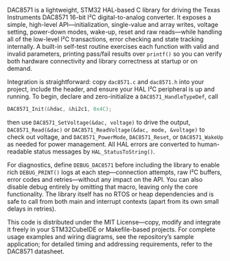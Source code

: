 DAC8571 is a lightweight, STM32 HAL-based C library for driving the Texas Instruments DAC8571 16-bit I²C digital-to-analog converter. It exposes a simple, high-level API—initialization, single-value and array writes, voltage setting, power-down modes, wake-up, reset and raw reads—while handling all of the low-level I²C transactions, error checking and state tracking internally. A built-in self-test routine exercises each function with valid and invalid parameters, printing pass/fail results over `printf()` so you can verify both hardware connectivity and library correctness at startup or on demand.

Integration is straightforward: copy `dac8571.c` and `dac8571.h` into your project, include the header, and ensure your HAL I²C peripheral is up and running. To begin, declare and zero-initialize a `DAC8571_HandleTypeDef`, call

```c
DAC8571_Init(&hdac, &hi2c1, 0x4C);
```

then use `DAC8571_SetVoltage(&dac, voltage)` to drive the output, `DAC8571_Read(&dac)` or `DAC8571_ReadVoltage(&dac, mode, &voltage)` to check out voltage, and `DAC8571_PowerMode`, `DAC8571_Reset`, or `DAC8571_WakeUp` as needed for power management. All HAL errors are converted to human-readable status messages by `HAL_StatusToString()`.

For diagnostics, define `DEBUG_DAC8571` before including the library to enable rich `DEBUG_PRINT()` logs at each step—connection attempts, raw I²C buffers, error codes and retries—without any impact on the API. You can also disable debug entirely by omitting that macro, leaving only the core functionality. The library itself has no RTOS or heap dependencies and is safe to call from both main and interrupt contexts (apart from its own small delays in retries).

This code is distributed under the MIT License—copy, modify and integrate it freely in your STM32CubeIDE or Makefile-based projects. For complete usage examples and wiring diagrams, see the repository’s sample application; for detailed timing and addressing requirements, refer to the DAC8571 datasheet.
